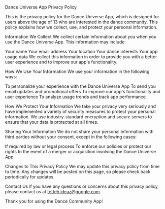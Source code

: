 Dance Universe App Privacy Policy

This is the privacy policy for the Dance Universe App, which is designed for users above the age of 13 who are interested in the dance community. This policy explains how we collect, use, and protect your personal information.

Information We Collect
We collect certain information about you when you use the Dance Universe App. This information may include:

Your name
Your email address
Your location
Your dance interests
Your app usage data
We collect this information in order to provide you with a better user experience and to improve our app's functionality.

How We Use Your Information
We use your information in the following ways:

To personalize your experience with the Dance Universe App
To send you email updates and promotional offers
To improve our app's functionality and user experience
To analyze usage trends and track app performance

How We Protect Your Information
We take your privacy very seriously and have implemented a variety of security measures to protect your personal information. We use industry-standard encryption and secure servers to ensure that your data is protected at all times.

Sharing Your Information
We do not share your personal information with third parties without your consent, except in the following cases:

If required by law or legal process
To enforce our policies or protect our rights
In the event of a merger or acquisition involving the Dance Universe App

Changes to This Privacy Policy
We may update this privacy policy from time to time. Any changes will be posted on this page, so please check back periodically for updates.

Contact Us
If you have any questions or concerns about this privacy policy, please contact us at tetteh.ideaz@google.com.

Thank you for using the Dance Community App!
